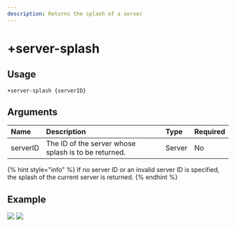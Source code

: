 ```yaml
---
description: Returns the splash of a server
---
```


# +server-splash

## Usage

```
+server-splash {serverID}
```

## Arguments
Name | Description | Type | Required
:-- | :-- | :-- | :--
serverID | The ID of the server whose splash is to be returned. | Server | No

{% hint style="info" %} If no server ID or an invalid server ID is specified, the splash of the current server is returned. {% endhint %}

## Example
![](https://user-images.githubusercontent.com/111157596/247982083-2a39aba6-feb6-42bc-b518-44b7c43b1e3f.png)
![](https://user-images.githubusercontent.com/111157596/247982205-36e74b2c-b69b-4b42-b6ce-92a5d4da3561.png)
